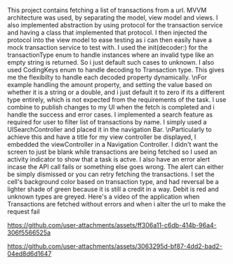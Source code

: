 This project contains fetching a list of transactions from a url. MVVM architecture was used, by separating the model, view model and views. 
I also implemented abstraction by using protocol for the transaction service and having a class that implemented that protocol. I then injected the protocol into the view model to ease testing as i can then easily have a mock transaction service to test with.
I used the init(decoder:) for the transactionType enum to handle instances where an invalid type like an empty string is returned. So i just default such cases to unknown.
I also used CodingKeys enum to handle decoding to Transaction type. This gives me the flexibilty to handle each decoded property dynamically. \nFor example handling the amount property, and setting the value based on whether it is a string or a double, and i just default it to zero if its a different type entirely, which is not expected from the requirements of the task.
I use combine to publish changes to my UI when the fetch is completed and i handle the success and error cases.
I implemented a search feature as required for user to filter list of transactions by name. I simply used a UISearchController and placed it in the navigation Bar. \nParticularly to achieve this and have a title for my view controller be displayed, I embedded the viewController in a Navigation Controller.
I didn't want the screen to just be blank while transactions are being fetched so I used an activity indicator to show that a task is actve.
I also have an error alert incase the API call fails or something else goes wrong. The alert can either be simply dismissed or you can retry fetching the transactions.
I set the cell's background color based on transaction type, and had reversal be a lighter shade of green because it is still a credit in a way. Debit is red and unknown types are greyed.
Here's a video of the application when Transactions are fetched without errors and when i alter the url to make the request fail

https://github.com/user-attachments/assets/ff306a11-c6db-414b-96a4-306f5566525a

https://github.com/user-attachments/assets/3063295d-bf87-4dd2-bad2-04ed8d6d1647

